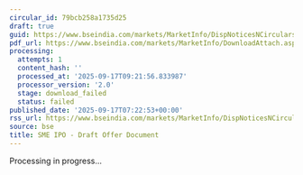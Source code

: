 ```yaml
---
circular_id: 79bcb258a1735d25
draft: true
guid: https://www.bseindia.com/markets/MarketInfo/DispNoticesNCirculars.aspx?Noticeid={B3BC0078-CF9B-4691-91D6-9DD6B9370C46}&noticeno=20250917-6&dt=09/17/2025&icount=6&totcount=8&flag=0
pdf_url: https://www.bseindia.com/markets/MarketInfo/DownloadAttach.aspx?id=20250917-6&attachedId=
processing:
  attempts: 1
  content_hash: ''
  processed_at: '2025-09-17T09:21:56.833987'
  processor_version: '2.0'
  stage: download_failed
  status: failed
published_date: '2025-09-17T07:22:53+00:00'
rss_url: https://www.bseindia.com/markets/MarketInfo/DispNoticesNCirculars.aspx?Noticeid={B3BC0078-CF9B-4691-91D6-9DD6B9370C46}&noticeno=20250917-6&dt=09/17/2025&icount=6&totcount=8&flag=0
source: bse
title: SME IPO - Draft Offer Document
---
```


Processing in progress...